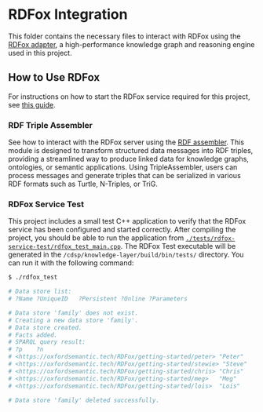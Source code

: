# RDFox Integration

This folder contains the necessary files to interact with RDFox using the [RDFox adapter](./src/README.md), a high-performance knowledge graph and reasoning engine used in this project.

## How to Use RDFox

For instructions on how to start the RDFox service required for this project, see [this guide](/docker/README.md#rdfox-restful-api).

### RDF Triple Assembler

See how to interact with the RDFox server using the [RDF assembler](/cdsp/knowledge-layer/connector/json-rdf-convertor/rdf-writer/README.md). This module is designed to transform structured data messages into RDF triples, providing a streamlined way to produce linked data for knowledge graphs, ontologies, or semantic applications. Using TripleAssembler, users can process messages and generate triples that can be serialized in various RDF formats such as Turtle, N-Triples, or TriG.

### RDFox Service Test

This project includes a small test C++ application to verify that the RDFox service has been configured and started correctly. After compiling the project, you should be able to run the application from [`./tests/rdfox-service-test/rdfox_test_main.cpp`](./tests/rdfox-service-test/rdfox_test_main.cpp). The RDFox Test executable will be generated in the `/cdsp/knowledge-layer/build/bin/tests/` directory. You can run it with the following command:

```bash
$ ./rdfox_test

# Data store list:
# ?Name	?UniqueID	?Persistent	?Online	?Parameters

# Data store 'family' does not exist.
# Creating a new data store 'family'.
# Data store created.
# Facts added.
# SPARQL query result:
# ?p	?n
# <https://oxfordsemantic.tech/RDFox/getting-started/peter>	"Peter"
# <https://oxfordsemantic.tech/RDFox/getting-started/stewie> "Steve"
# <https://oxfordsemantic.tech/RDFox/getting-started/chris>	"Chris"
# <https://oxfordsemantic.tech/RDFox/getting-started/meg>	"Meg"
# <https://oxfordsemantic.tech/RDFox/getting-started/lois>	"Lois"

# Data store 'family' deleted successfully.
```
